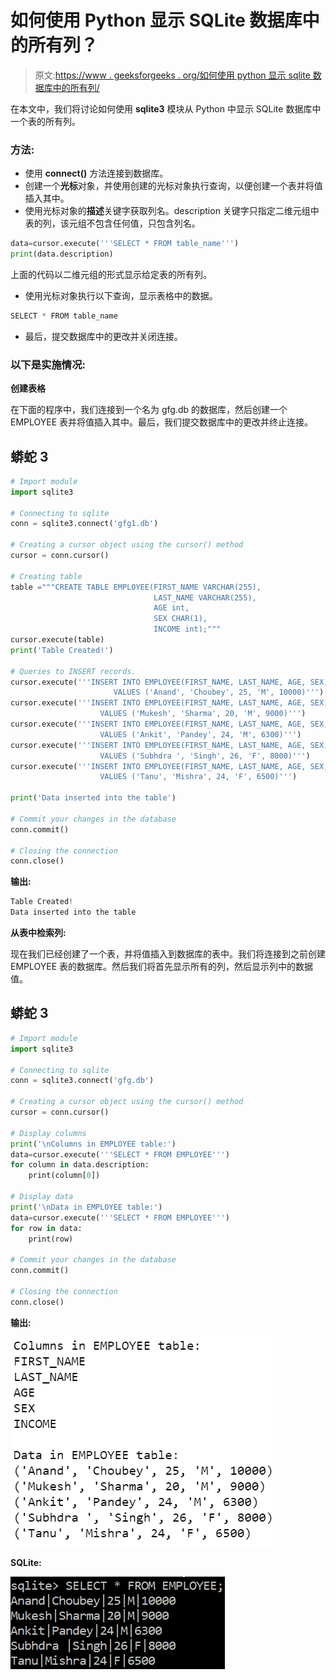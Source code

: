 # 如何使用 Python 显示 SQLite 数据库中的所有列？

> 原文:[https://www . geeksforgeeks . org/如何使用 python 显示 sqlite 数据库中的所有列/](https://www.geeksforgeeks.org/how-to-show-all-columns-in-the-sqlite-database-using-python/)

在本文中，我们将讨论如何使用 **sqlite3** 模块从 Python 中显示 SQLite 数据库中一个表的所有列。

### 方法:

*   使用 **connect()** 方法连接到数据库。
*   创建一个**光标**对象，并使用创建的光标对象执行查询，以便创建一个表并将值插入其中。
*   使用光标对象的**描述**关键字获取列名。description 关键字只指定二维元组中表的列，该元组不包含任何值，只包含列名。

```py
data=cursor.execute('''SELECT * FROM table_name''')
print(data.description)
```

上面的代码以二维元组的形式显示给定表的所有列。

*   使用光标对象执行以下查询，显示表格中的数据。

```py
SELECT * FROM table_name
```

*   最后，提交数据库中的更改并关闭连接。

### 以下是实施情况:

**创建表格**

在下面的程序中，我们连接到一个名为 gfg.db 的数据库，然后创建一个 EMPLOYEE 表并将值插入其中。最后，我们提交数据库中的更改并终止连接。

## 蟒蛇 3

```py
# Import module
import sqlite3

# Connecting to sqlite
conn = sqlite3.connect('gfg1.db')

# Creating a cursor object using the cursor() method
cursor = conn.cursor()

# Creating table
table ="""CREATE TABLE EMPLOYEE(FIRST_NAME VARCHAR(255), 
                                LAST_NAME VARCHAR(255),
                                AGE int, 
                                SEX CHAR(1), 
                                INCOME int);"""
cursor.execute(table)
print('Table Created!')

# Queries to INSERT records.
cursor.execute('''INSERT INTO EMPLOYEE(FIRST_NAME, LAST_NAME, AGE, SEX, INCOME) 
                       VALUES ('Anand', 'Choubey', 25, 'M', 10000)''')
cursor.execute('''INSERT INTO EMPLOYEE(FIRST_NAME, LAST_NAME, AGE, SEX, INCOME) 
                    VALUES ('Mukesh', 'Sharma', 20, 'M', 9000)''')
cursor.execute('''INSERT INTO EMPLOYEE(FIRST_NAME, LAST_NAME, AGE, SEX, INCOME) 
                    VALUES ('Ankit', 'Pandey', 24, 'M', 6300)''')
cursor.execute('''INSERT INTO EMPLOYEE(FIRST_NAME, LAST_NAME, AGE, SEX, INCOME) 
                    VALUES ('Subhdra ', 'Singh', 26, 'F', 8000)''')
cursor.execute('''INSERT INTO EMPLOYEE(FIRST_NAME, LAST_NAME, AGE, SEX, INCOME) 
                    VALUES ('Tanu', 'Mishra', 24, 'F', 6500)''')

print('Data inserted into the table')

# Commit your changes in the database    
conn.commit()

# Closing the connection
conn.close()
```

**输出:**

```py
Table Created!
Data inserted into the table
```

**从表中检索列:**

现在我们已经创建了一个表，并将值插入到数据库的表中。我们将连接到之前创建 EMPLOYEE 表的数据库。然后我们将首先显示所有的列，然后显示列中的数据值。

## 蟒蛇 3

```py
# Import module
import sqlite3

# Connecting to sqlite
conn = sqlite3.connect('gfg.db')

# Creating a cursor object using the cursor() method
cursor = conn.cursor()

# Display columns
print('\nColumns in EMPLOYEE table:')
data=cursor.execute('''SELECT * FROM EMPLOYEE''')
for column in data.description:
    print(column[0])

# Display data
print('\nData in EMPLOYEE table:')
data=cursor.execute('''SELECT * FROM EMPLOYEE''')
for row in data:
    print(row)

# Commit your changes in the database    
conn.commit()

# Closing the connection
conn.close()
```

**输出:**

![](img/87ec970cfaaeb32344c6849bd154dff0.png)

**SQLite:**

![](img/9b47c8c5ca2121876967ad68692d9769.png)